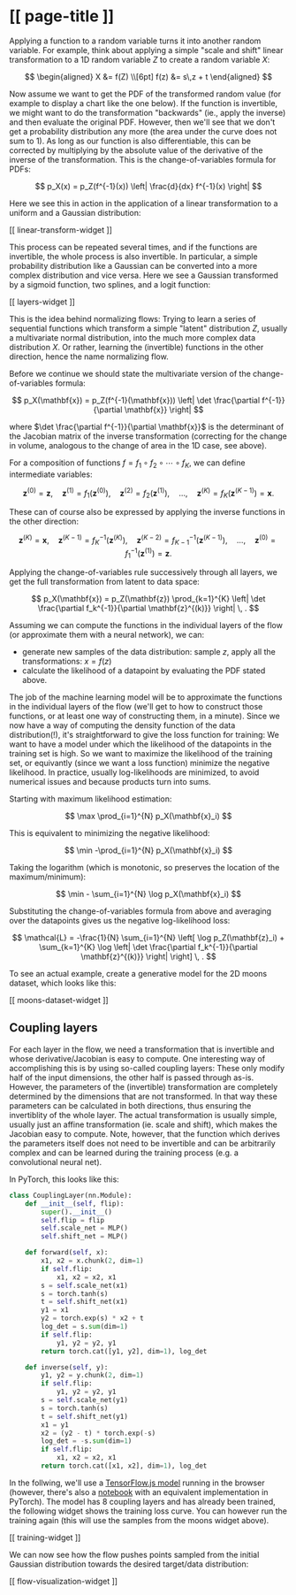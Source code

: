 # [[ page-title ]]

Applying a function to a random variable turns it into another random variable. For example, think
about applying a simple "scale and shift" linear transformation to a 1D random variable $Z$ to
create a random variable $X$:

$$
\begin{aligned}
X &= f(Z) \\[6pt]
f(z) &= s\,z + t
\end{aligned}
$$

Now assume we want to get the PDF of the transformed random value (for example to display a chart
like the one below). If the function is invertible, we might want to do the transformation
"backwards" (ie., apply the inverse) and then evaluate the original PDF.  However, then we'll see
that we don't get a probability distribution any more (the area under the curve does not sum to 1).
As long as our function is also differentiable, this can be corrected by multiplying by the absolute
value of the derivative of the inverse of the transformation. This is the change-of-variables
formula for PDFs:

$$
p_X(x) = p_Z(f^{-1}(x)) \left| \frac{d}{dx} f^{-1}(x) \right|
$$

Here we see this in action in the application of a linear transformation to a uniform and a Gaussian
distribution:

[[ linear-transform-widget ]]

This process can be repeated several times, and if the functions are invertible, the whole process
is also invertible. In particular, a simple probability distribution like a Gaussian can be
converted into a more complex distribution and vice versa. Here we see a Gaussian transformed by a
sigmoid function, two splines, and a logit function:

[[ layers-widget ]]

This is the idea behind normalizing flows: Trying to learn a series of sequential functions which
transform a simple "latent" distribution $Z$, usually a multivariate normal distribution, into the
much more complex data distribution $X$. Or rather, learning the (invertible) functions in the other
direction, hence the name normalizing flow.

Before we continue we should state the multivariate version of the change-of-variables formula:

$$
p_X(\mathbf{x}) =
p_Z(f^{-1}(\mathbf{x})) \left| \det \frac{\partial f^{-1}}{\partial \mathbf{x}} \right|
$$

where $\det \frac{\partial f^{-1}}{\partial \mathbf{x}}$ is the determinant of the Jacobian
matrix of the inverse transformation (correcting for the change in volume, analogous to the change
of area in the 1D case, see above).

For a composition of functions $f = f_1 \circ f_2 \circ \cdots \circ f_K$, we can define
intermediate variables:

$$
\mathbf{z}^{(0)} = \mathbf{z}, \quad
\mathbf{z}^{(1)} = f_1(\mathbf{z}^{(0)}), \quad
\mathbf{z}^{(2)} = f_2(\mathbf{z}^{(1)}), \quad \dots, \quad
\mathbf{z}^{(K)} = f_K(\mathbf{z}^{(K-1)}) = \mathbf{x}.
$$

These can of course also be expressed by applying the inverse functions in the other direction:

$$
\mathbf{z}^{(K)} = \mathbf{x}, \quad
\mathbf{z}^{(K-1)} = f_K^{-1}(\mathbf{z}^{(K)}), \quad
\mathbf{z}^{(K-2)} = f_{K-1}^{-1}(\mathbf{z}^{(K-1)}), \quad \dots, \quad
\mathbf{z}^{(0)} = f_1^{-1}(\mathbf{z}^{(1)}) = \mathbf{z}.
$$

Applying the change-of-variables rule successively through all layers, we get the full
transformation from latent to data space:

$$
p_X(\mathbf{x})
= p_Z(\mathbf{z})
\prod_{k=1}^{K}
\left|
\det
\frac{\partial f_k^{-1}}{\partial \mathbf{z}^{(k)}}
\right| \, .
$$

Assuming we can compute the functions in the individual layers of the flow (or approximate them with
a neural network), we can:

- generate new samples of the data distribution: sample $z$, apply all the transformations:
$x = f(z)$
- calculate the likelihood of a datapoint by evaluating the PDF stated above.

The job of the machine learning model will be to approximate the functions in the individual layers
of the flow (we'll get to how to construct those functions, or at least one way of constructing
them, in a minute). Since we now have a way of computing the density function of the data
distribution(!), it's straightforward to give the loss function for training: We want to have a
model under which the likelihood of the datapoints in the training set is high. So we want to
maximize the likelihood of the training set, or equivantly (since we want a loss function) minimize
the negative likelihood. In practice, usually log-likelihoods are minimized, to avoid numerical
issues and because products turn into sums.

Starting with maximum likelihood estimation:

$$
\max \prod_{i=1}^{N} p_X(\mathbf{x}_i)
$$

This is equivalent to minimizing the negative likelihood:

$$
\min -\prod_{i=1}^{N} p_X(\mathbf{x}_i)
$$

Taking the logarithm (which is monotonic, so preserves the location of the maximum/minimum):

$$
\min - \sum_{i=1}^{N} \log p_X(\mathbf{x}_i)
$$

Substituting the change-of-variables formula from above and averaging over the datapoints gives us
the negative log-likelihood loss:

$$
\mathcal{L} = -\frac{1}{N} \sum_{i=1}^{N} \left[ \log p_Z(\mathbf{z}_i) + \sum_{k=1}^{K} \log
\left| \det \frac{\partial f_k^{-1}}{\partial \mathbf{z}^{(k)}} \right| \right] \, .
$$

To see an actual example, create a generative model for the 2D moons dataset, which looks like this:

[[ moons-dataset-widget ]]

## Coupling layers

For each layer in the flow, we need a transformation that is invertible and whose
derivative/Jacobian is easy to compute. One interesting way of accomplishing this is by using
so-called coupling layers: These only modify half of the input dimensions, the other half is passed
through as-is. However, the parameters of the (invertible) transformation are completely determined
by the dimensions that are not transformed. In that way these parameters can be calculated in both
directions, thus ensuring the invertiblity of the whole layer. The actual transformation is usually
simple, usually just an affine transformation (ie. scale and shift), which makes the Jacobian easy
to compute. Note, however, that the function which derives the parameters itself does not need to be
invertible and can be arbitrarily complex and can be learned during the training process (e.g. a
convolutional neural net).

In PyTorch, this looks like this:

```python
class CouplingLayer(nn.Module):
    def __init__(self, flip):
        super().__init__()
        self.flip = flip
        self.scale_net = MLP()
        self.shift_net = MLP()

    def forward(self, x):
        x1, x2 = x.chunk(2, dim=1)
        if self.flip:
            x1, x2 = x2, x1
        s = self.scale_net(x1)
        s = torch.tanh(s)
        t = self.shift_net(x1)
        y1 = x1
        y2 = torch.exp(s) * x2 + t
        log_det = s.sum(dim=1)
        if self.flip:
            y1, y2 = y2, y1
        return torch.cat([y1, y2], dim=1), log_det

    def inverse(self, y):
        y1, y2 = y.chunk(2, dim=1)
        if self.flip:
            y1, y2 = y2, y1
        s = self.scale_net(y1)
        s = torch.tanh(s)
        t = self.shift_net(y1)
        x1 = y1
        x2 = (y2 - t) * torch.exp(-s)
        log_det = -s.sum(dim=1)
        if self.flip:
            x1, x2 = x2, x1
        return torch.cat([x1, x2], dim=1), log_det
```

In the follwing, we'll use a
[TensorFlow.js model](https://github.com/mariogemoll/normalizing-flows/blob/main/ts/src/model.ts)
running in the browser (however, there's also a
[notebook](https://github.com/mariogemoll/normalizing-flows/blob/main/py/normalizing-flows.ipynb)
with an equivalent implementation in PyTorch). The model has 8 coupling layers and has already been
trained, the following widget shows the training loss curve. You can however run the training again
(this will use the samples from the moons widget above).

[[ training-widget ]]

We can now see how the flow pushes points sampled from the initial Gaussian distribution towards
the desired target/data distribution:

[[ flow-visualization-widget ]]

